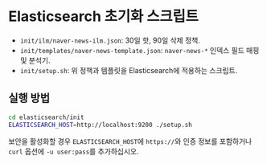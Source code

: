 # Elasticsearch 초기화 스크립트

- `init/ilm/naver-news-ilm.json`: 30일 핫, 90일 삭제 정책.
- `init/templates/naver-news-template.json`: `naver-news-*` 인덱스 필드 매핑 및 분석기.
- `init/setup.sh`: 위 정책과 템플릿을 Elasticsearch에 적용하는 스크립트.

## 실행 방법

```bash
cd elasticsearch/init
ELASTICSEARCH_HOST=http://localhost:9200 ./setup.sh
```

보안을 활성화할 경우 `ELASTICSEARCH_HOST`에 `https://`와 인증 정보를 포함하거나 `curl` 옵션에 `-u user:pass`를 추가하십시오.
